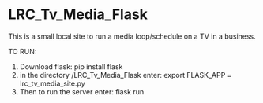 # LRC_Tv_Media_Flask
This is a small local site to run a media loop/schedule on a TV in a business.

TO RUN:
  1. Download flask: pip install flask
  2. in the directory /LRC_Tv_Media_Flask enter: export FLASK_APP = lrc_tv_media_site.py
  3. Then to run the server enter: flask run
  
